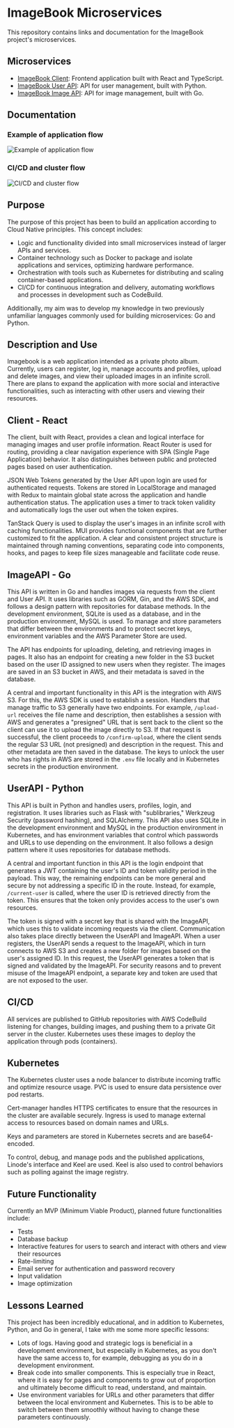 # ImageBook Microservices

This repository contains links and documentation for the ImageBook project's microservices.

## Microservices

- [ImageBook Client](https://github.com/EgSundqvist/imagebook-client): Frontend application built with React and TypeScript.
- [ImageBook User API](https://github.com/EgSundqvist/imagebook-userapi): API for user management, built with Python.
- [ImageBook Image API](https://github.com/EgSundqvist/imagebook-imageapi): API for image management, built with Go.

## Documentation

### Example of application flow

![Example of application flow](https://github.com/EgSundqvist/imagebook/blob/main/ImagebookMicroservicesFlow.png)

### CI/CD and cluster flow

![CI/CD and cluster flow](https://github.com/EgSundqvist/imagebook/blob/main/ImagebookClusterFlow.png)

## Purpose

The purpose of this project has been to build an application according to Cloud Native principles. This concept includes:
- Logic and functionality divided into small microservices instead of larger APIs and services.
- Container technology such as Docker to package and isolate applications and services, optimizing hardware performance.
- Orchestration with tools such as Kubernetes for distributing and scaling container-based applications.
- CI/CD for continuous integration and delivery, automating workflows and processes in development such as CodeBuild.

Additionally, my aim was to develop my knowledge in two previously unfamiliar languages commonly used for building microservices: Go and Python.

## Description and Use

Imagebook is a web application intended as a private photo album. Currently, users can register, log in, manage accounts and profiles, upload and delete images, and view their uploaded images in an infinite scroll. There are plans to expand the application with more social and interactive functionalities, such as interacting with other users and viewing their resources.

## Client - React

The client, built with React, provides a clean and logical interface for managing images and user profile information. React Router is used for routing, providing a clear navigation experience with SPA (Single Page Application) behavior. It also distinguishes between public and protected pages based on user authentication.

JSON Web Tokens generated by the User API upon login are used for authenticated requests. Tokens are stored in LocalStorage and managed with Redux to maintain global state across the application and handle authentication status. The application uses a timer to track token validity and automatically logs the user out when the token expires.

TanStack Query is used to display the user's images in an infinite scroll with caching functionalities. MUI provides functional components that are further customized to fit the application. A clear and consistent project structure is maintained through naming conventions, separating code into components, hooks, and pages to keep file sizes manageable and facilitate code reuse.

## ImageAPI - Go

This API is written in Go and handles images via requests from the client and User API. It uses libraries such as GORM, Gin, and the AWS SDK, and follows a design pattern with repositories for database methods. In the development environment, SQLite is used as a database, and in the production environment, MySQL is used. To manage and store parameters that differ between the environments and to protect secret keys, environment variables and the AWS Parameter Store are used.

The API has endpoints for uploading, deleting, and retrieving images in pages. It also has an endpoint for creating a new folder in the S3 bucket based on the user ID assigned to new users when they register. The images are saved in an S3 bucket in AWS, and their metadata is saved in the database.

A central and important functionality in this API is the integration with AWS S3. For this, the AWS SDK is used to establish a session. Handlers that manage traffic to S3 generally have two endpoints. For example, `/upload-url` receives the file name and description, then establishes a session with AWS and generates a "presigned" URL that is sent back to the client so the client can use it to upload the image directly to S3. If that request is successful, the client proceeds to `/confirm-upload`, where the client sends the regular S3 URL (not presigned) and description in the request. This and other metadata are then saved in the database. The keys to unlock the user who has rights in AWS are stored in the `.env` file locally and in Kubernetes secrets in the production environment.

## UserAPI - Python

This API is built in Python and handles users, profiles, login, and registration. It uses libraries such as Flask with "sublibraries," Werkzeug Security (password hashing), and SQLAlchemy. This API also uses SQLite in the development environment and MySQL in the production environment in Kubernetes, and has environment variables that control which passwords and URLs to use depending on the environment. It also follows a design pattern where it uses repositories for database methods.

A central and important function in this API is the login endpoint that generates a JWT containing the user's ID and token validity period in the payload. This way, the remaining endpoints can be more general and secure by not addressing a specific ID in the route. Instead, for example, `/current-user` is called, where the user ID is retrieved directly from the token. This ensures that the token only provides access to the user's own resources.

The token is signed with a secret key that is shared with the ImageAPI, which uses this to validate incoming requests via the client. Communication also takes place directly between the UserAPI and ImageAPI. When a user registers, the UserAPI sends a request to the ImageAPI, which in turn connects to AWS S3 and creates a new folder for images based on the user's assigned ID. In this request, the UserAPI generates a token that is signed and validated by the ImageAPI. For security reasons and to prevent misuse of the ImageAPI endpoint, a separate key and token are used that are not exposed to the user.

## CI/CD

All services are published to GitHub repositories with AWS CodeBuild listening for changes, building images, and pushing them to a private Git server in the cluster. Kubernetes uses these images to deploy the application through pods (containers).

## Kubernetes

The Kubernetes cluster uses a node balancer to distribute incoming traffic and optimize resource usage. PVC is used to ensure data persistence over pod restarts. 

Cert-manager handles HTTPS certificates to ensure that the resources in the cluster are available securely. Ingress is used to manage external access to resources based on domain names and URLs. 

Keys and parameters are stored in Kubernetes secrets and are base64-encoded. 

To control, debug, and manage pods and the published applications, Linode's interface and Keel are used. Keel is also used to control behaviors such as polling against the image registry.

## Future Functionality

Currently an MVP (Minimum Viable Product), planned future functionalities include:
- Tests
- Database backup
- Interactive features for users to search and interact with others and view their resources
- Rate-limiting
- Email server for authentication and password recovery
- Input validation
- Image optimization

## Lessons Learned

This project has been incredibly educational, and in addition to Kubernetes, Python, and Go in general, I take with me some more specific lessons:

- Lots of logs. Having good and strategic logs is beneficial in a development environment, but especially in Kubernetes, as you don't have the same access to, for example, debugging as you do in a development environment.
- Break code into smaller components. This is especially true in React, where it is easy for pages and components to grow out of proportion and ultimately become difficult to read, understand, and maintain.
- Use environment variables for URLs and other parameters that differ between the local environment and Kubernetes. This is to be able to switch between them smoothly without having to change these parameters continuously.
